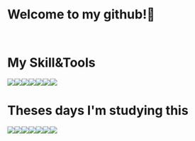 ### <h1>Welcome to my github!👋</h1> 

<br>


### <h1>My Skill&Tools</h1>
<img src="https://img.shields.io/badge/java-%23ED8B00.svg?&style=for-the-badge&logo=java&logoColor=white"><img src="https://img.shields.io/badge/html5%20-%23E34F26.svg?&style=for-the-badge&logo=html5&logoColor=white"><img src="https://img.shields.io/badge/css3%20-%231572B6.svg?&style=for-the-badge&logo=css3&logoColor=white"><img src="https://img.shields.io/badge/javascript%20-%23323330.svg?&style=for-the-badge&logo=javascript&logoColor=%23F7DF1E"><img src="https://img.shields.io/badge/jquery%20-%230769AD.svg?&style=for-the-badge&logo=jquery&logoColor=white"><img src="https://img.shields.io/badge/spring%20-%236DB33F.svg?&style=for-the-badge&logo=spring&logoColor=white"><img src ="https://img.shields.io/badge/oracle%20-%23F00000.svg?&style=for-the-badge&logo=oracle&logoColor=white">
<br>

### <h1>Theses days I'm studying this</h1>
<img src="https://img.shields.io/badge/node.js%20-%2343853D.svg?&style=for-the-badge&logo=node.js&logoColor=white"><img src="https://img.shields.io/badge/express.js%20-%23404d59.svg?&style=for-the-badge"><img src="https://img.shields.io/badge/react%20-%2320232a.svg?&style=for-the-badge&logo=react&logoColor=%2361DAFB"><img src="https://img.shields.io/badge/typescript%20-%23007ACC.svg?&style=for-the-badge&logo=typescript&logoColor=white"><img src="https://img.shields.io/badge/redux%20-%23593d88.svg?&style=for-the-badge&logo=redux&logoColor=white"><img src="https://img.shields.io/badge/webpack%20-%238DD6F9.svg?&style=for-the-badge&logo=webpack&logoColor=black"><img src="https://img.shields.io/badge/SASS%20-hotpink.svg?&style=for-the-badge&logo=SASS&logoColor=white">
